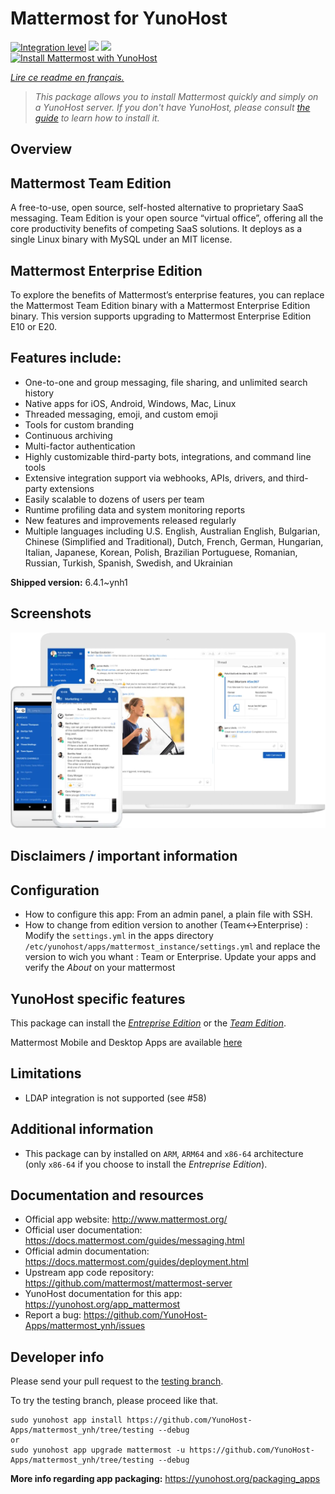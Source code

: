 <!--
N.B.: This README was automatically generated by https://github.com/YunoHost/apps/tree/master/tools/README-generator
It shall NOT be edited by hand.
-->

# Mattermost for YunoHost

[![Integration level](https://dash.yunohost.org/integration/mattermost.svg)](https://dash.yunohost.org/appci/app/mattermost) ![](https://ci-apps.yunohost.org/ci/badges/mattermost.status.svg) ![](https://ci-apps.yunohost.org/ci/badges/mattermost.maintain.svg)  
[![Install Mattermost with YunoHost](https://install-app.yunohost.org/install-with-yunohost.svg)](https://install-app.yunohost.org/?app=mattermost)

*[Lire ce readme en français.](./README_fr.md)*

> *This package allows you to install Mattermost quickly and simply on a YunoHost server.
If you don't have YunoHost, please consult [the guide](https://yunohost.org/#/install) to learn how to install it.*

## Overview

## Mattermost Team Edition
A free-to-use, open source, self-hosted alternative to proprietary SaaS messaging. Team Edition is your open source “virtual office”, offering all the core productivity benefits of competing SaaS solutions. It deploys as a single Linux binary with MySQL under an MIT license.

## Mattermost Enterprise Edition
To explore the benefits of Mattermost’s enterprise features, you can replace the Mattermost Team Edition binary with a Mattermost Enterprise Edition binary. This version supports upgrading to Mattermost Enterprise Edition E10 or E20.

## Features include:

- One-to-one and group messaging, file sharing, and unlimited search history
- Native apps for iOS, Android, Windows, Mac, Linux
- Threaded messaging, emoji, and custom emoji
- Tools for custom branding
- Continuous archiving
- Multi-factor authentication
- Highly customizable third-party bots, integrations, and command line tools
- Extensive integration support via webhooks, APIs, drivers, and third-party extensions
- Easily scalable to dozens of users per team
- Runtime profiling data and system monitoring reports
- New features and improvements released regularly
- Multiple languages including U.S. English, Australian English, Bulgarian, Chinese (Simplified and Traditional), Dutch, French, German, Hungarian, Italian, Japanese, Korean, Polish, Brazilian Portuguese, Romanian, Russian, Turkish, Spanish, Swedish, and Ukrainian


**Shipped version:** 6.4.1~ynh1



## Screenshots

![](./doc/screenshots/screenshot.png)

## Disclaimers / important information

## Configuration

* How to configure this app: From an admin panel, a plain file with SSH.
* How to change from edition version to another (Team<->Enterprise) : Modify the `settings.yml` in the apps directory `/etc/yunohost/apps/mattermost_instance/settings.yml` and replace the version to wich you whant : Team or Enterprise. Update your apps and verify the *About* on your mattermost

## YunoHost specific features

This package can install the [*Entreprise Edition*](https://docs.mattermost.com/overview/product.html#mattermost-enterprise-edition) or the [*Team Edition*](https://docs.mattermost.com/overview/product.html#mattermost-team-edition).

Mattermost Mobile and Desktop Apps are available [here](https://mattermost.com/download/)

## Limitations

* LDAP integration is not supported (see #58)

## Additional information

* This package can by installed on `ARM`, `ARM64` and `x86-64` architecture (only `x86-64` if you choose to install the *Entreprise Edition*).

## Documentation and resources

* Official app website: http://www.mattermost.org/
* Official user documentation: https://docs.mattermost.com/guides/messaging.html
* Official admin documentation: https://docs.mattermost.com/guides/deployment.html
* Upstream app code repository: https://github.com/mattermost/mattermost-server
* YunoHost documentation for this app: https://yunohost.org/app_mattermost
* Report a bug: https://github.com/YunoHost-Apps/mattermost_ynh/issues

## Developer info

Please send your pull request to the [testing branch](https://github.com/YunoHost-Apps/mattermost_ynh/tree/testing).

To try the testing branch, please proceed like that.
```
sudo yunohost app install https://github.com/YunoHost-Apps/mattermost_ynh/tree/testing --debug
or
sudo yunohost app upgrade mattermost -u https://github.com/YunoHost-Apps/mattermost_ynh/tree/testing --debug
```

**More info regarding app packaging:** https://yunohost.org/packaging_apps